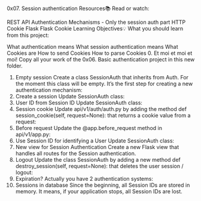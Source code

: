0x07. Session authentication
Resources:books:
Read or watch:

REST API Authentication Mechanisms - Only the session auth part
HTTP Cookie
Flask
Flask Cookie
Learning Objectives:bulb:
What you should learn from this project:

What authentication means
What session authentication means
What Cookies are
How to send Cookies
How to parse Cookies
0. Et moi et moi et moi!
Copy all your work of the 0x06. Basic authentication project in this new folder.
1. Empty session
Create a class SessionAuth that inherits from Auth. For the moment this class will be empty. It’s the first step for creating a new authentication mechanism:
2. Create a session
Update SessionAuth class:
3. User ID from Session ID
Update SessionAuth class:
4. Session cookie
Update api/v1/auth/auth.py by adding the method def session_cookie(self, request=None): that returns a cookie value from a request:
5. Before request
Update the @app.before_request method in api/v1/app.py:
6. Use Session ID for identifying a User
Update SessionAuth class:
7. New view for Session Authentication
Create a new Flask view that handles all routes for the Session authentication.
8. Logout
Update the class SessionAuth by adding a new method def destroy_session(self, request=None): that deletes the user session / logout:
9. Expiration?
Actually you have 2 authentication systems:
10. Sessions in database
Since the beginning, all Session IDs are stored in memory. It means, if your application stops, all Session IDs are lost.
